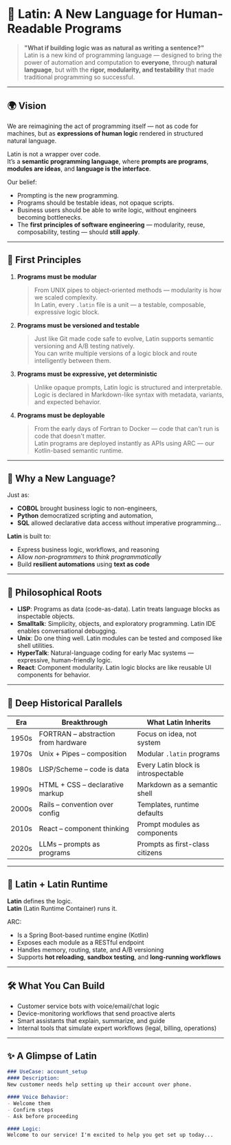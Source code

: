 # 🧠 Latin: A New Language for Human-Readable Programs

> **"What if building logic was as natural as writing a sentence?"**  
> Latin is a new kind of programming language — designed to bring the power of automation and computation to **everyone**, through **natural language**, but with the **rigor, modularity, and testability** that made traditional programming so successful.

---

## 🌍 Vision

We are reimagining the act of programming itself — not as code for machines, but as **expressions of human logic** rendered in structured natural language.

Latin is not a wrapper over code.  
It’s a **semantic programming language**, where **prompts are programs**, **modules are ideas**, and **language is the interface**.

Our belief:
- Prompting is the new programming.
- Programs should be testable ideas, not opaque scripts.
- Business users should be able to write logic, without engineers becoming bottlenecks.
- The **first principles of software engineering** — modularity, reuse, composability, testing — should **still apply**.

---

## 🧱 First Principles

1. **Programs must be modular**  
   > From UNIX pipes to object-oriented methods — modularity is how we scaled complexity.  
   In Latin, every `.latin` file is a unit — a testable, composable, expressive logic block.

2. **Programs must be versioned and testable**  
   > Just like Git made code safe to evolve, Latin supports semantic versioning and A/B testing natively.  
   You can write multiple versions of a logic block and route intelligently between them.

3. **Programs must be expressive, yet deterministic**  
   > Unlike opaque prompts, Latin logic is structured and interpretable.  
   Logic is declared in Markdown-like syntax with metadata, variants, and expected behavior.

4. **Programs must be deployable**  
   > From the early days of Fortran to Docker — code that can't run is code that doesn't matter.  
   Latin programs are deployed instantly as APIs using ARC — our Kotlin-based semantic runtime.

---

## 🧠 Why a New Language?

Just as:
- **COBOL** brought business logic to non-engineers,
- **Python** democratized scripting and automation,
- **SQL** allowed declarative data access without imperative programming...

**Latin** is built to:
- Express business logic, workflows, and reasoning
- Allow *non-programmers* to *think programmatically*
- Build **resilient automations** using **text as code**

---

## 📜 Philosophical Roots

- **LISP**: Programs as data (code-as-data). Latin treats language blocks as inspectable objects.
- **Smalltalk**: Simplicity, objects, and exploratory programming. Latin IDE enables conversational debugging.
- **Unix**: Do one thing well. Latin modules can be tested and composed like shell utilities.
- **HyperTalk**: Natural-language coding for early Mac systems — expressive, human-friendly logic.
- **React**: Component modularity. Latin logic blocks are like reusable UI components for behavior.

---

## 🔬 Deep Historical Parallels

| Era       | Breakthrough                     | What Latin Inherits              |
|-----------|----------------------------------|----------------------------------|
| 1950s     | FORTRAN – abstraction from hardware | Focus on idea, not system        |
| 1970s     | Unix + Pipes – composition        | Modular `.latin` programs        |
| 1980s     | LISP/Scheme – code is data        | Every Latin block is introspectable |
| 1990s     | HTML + CSS – declarative markup   | Markdown as a semantic shell     |
| 2000s     | Rails – convention over config    | Templates, runtime defaults      |
| 2010s     | React – component thinking         | Prompt modules as components     |
| 2020s     | LLMs – prompts as programs        | Prompts as first-class citizens  |

---

## 🔁 Latin + Latin Runtime

**Latin** defines the logic.  
**Latin** (Latin Runtime Container) runs it.

ARC:
- Is a Spring Boot-based runtime engine (Kotlin)
- Exposes each module as a RESTful endpoint
- Handles memory, routing, state, and A/B versioning
- Supports **hot reloading**, **sandbox testing**, and **long-running workflows**

---

## 🛠️ What You Can Build

- Customer service bots with voice/email/chat logic
- Device-monitoring workflows that send proactive alerts
- Smart assistants that explain, summarize, and guide
- Internal tools that simulate expert workflows (legal, billing, operations)

---

## ✨ A Glimpse of Latin

```markdown
### UseCase: account_setup
#### Description:
New customer needs help setting up their account over phone.

#### Voice Behavior:
- Welcome them
- Confirm steps
- Ask before proceeding

#### Logic:
Welcome to our service! I'm excited to help you get set up today...
